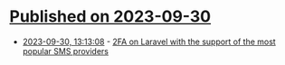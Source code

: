 # [Published on 2023-09-30](index.md)

* [2023-09-30, 13:13:08](https://lobste.rs/s/wc1yc1/2fa_on_laravel_with_support_most_popular) - [2FA on Laravel with the support of the most popular SMS providers](https://github.com/alexeygeno/phone-verification-laravel)
